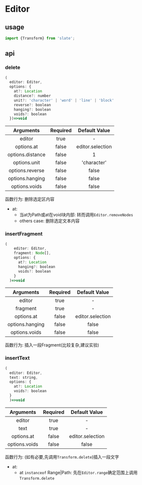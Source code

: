 # Editor
## usage
```js
import {Transform} from 'slate';
```

## api

### delete
```js
(
  editor: Editor,
  options: {
    at?: Location
    distance?: number
    unit?: 'character' | 'word' | 'line' | 'block'
    reverse?: boolean
    hanging?: boolean
    voids?: boolean
  })=>void
```
|    Arguments     | Required |  Default Value   |
|:----------------:|:--------:|:----------------:|
|      editor      |   true   |        -         |
|    options.at    |  false   | editor.selection |
| options.distance |  false   |        1         |
|   options.unit   |  false   |   'character'    |
| options.reverse  |  false   |      false       |
| options.hanging  |  false   |      false       |
|  options.voids   |  false   |      false       |

函数行为: 删除选定区内容

 - at:
   + 当at为Path或at在void块内部: 转而调用`Editor.removeNodes`
   + others case: 删除选定文本内容

### insertFragment
```js
(
    editor: Editor,
    fragment: Node[],
    options: {
      at?: Location
      hanging?: boolean
      voids?: boolean
    } 
  )=>void
```
|    Arguments    | Required |  Default Value   |
|:---------------:|:--------:|:----------------:|
|     editor      |   true   |        -         |
|    fragment     |   true   |        -         |
|   options.at    |  false   | editor.selection |
| options.hanging |  false   |      false       |
|  options.voids  |  false   |      false       |

函数行为: 插入一段Fragment(比较复杂,建议实验)

### insertText
```js
(
  editor: Editor,
  text: string,
  options: {
    at?: Location
    voids?: boolean
  } 
  )=>void
```
|   Arguments   | Required |  Default Value   |
|:-------------:|:--------:|:----------------:|
|    editor     |   true   |        -         |
|     text      |   true   |        -         |
|  options.at   |  false   | editor.selection |
| options.voids |  false   |      false       |

函数行为: (如有必要,先调用`Transform.delete`)插入一段文字

 - at: 
   + at `instanceof` Range|Path: 先在`Editor.range`确定范围上调用`Transform.delete`
